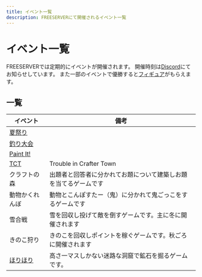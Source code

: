 ```yaml
---
title: イベント一覧
description: FREESERVERにて開催されるイベント一覧
---
```

# イベント一覧

FREESERVERでは定期的にイベントが開催されます。
開催時刻は[Discord](/discord)にてお知らせしています。
また一部のイベントで優勝すると[フィギュア](/item/figure)がもらえます。

## 一覧

| イベント | 備考 |
| ------- | ---- |
| [夏祭り](summer_festival) |  |
| [釣り大会](fishcontest) |  |
| [Paint It!](paint-it) |  |
| [TCT](tct) | Trouble in Crafter Town |
| クラフトの森 | 出題者と回答者に分かれてお題について建築しお題を当てるゲームです |
| 動物かくれんぼ | 動物とこんぽすたー（鬼）に分かれて鬼ごっこをするゲームです |
| 雪合戦 | 雪を回収し投げて敵を倒すゲームです。主に冬に開催されます |
| きのこ狩り | きのこを回収しポイントを稼ぐゲームです。秋ごろに開催されます |
| [ほりほり](horihori) | 高さ一マスしかない迷路な洞窟で鉱石を掘るゲームです。 |
